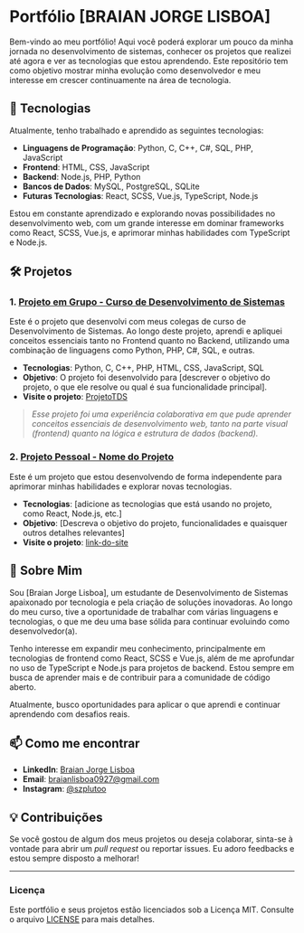 # Portfólio [BRAIAN JORGE LISBOA]

Bem-vindo ao meu portfólio! Aqui você poderá explorar um pouco da minha jornada no desenvolvimento de sistemas, conhecer os projetos que realizei até agora e ver as tecnologias que estou aprendendo. Este repositório tem como objetivo mostrar minha evolução como desenvolvedor e meu interesse em crescer continuamente na área de tecnologia.

## 🚀 Tecnologias

Atualmente, tenho trabalhado e aprendido as seguintes tecnologias:

- **Linguagens de Programação**: Python, C, C++, C#, SQL, PHP, JavaScript
- **Frontend**: HTML, CSS, JavaScript
- **Backend**: Node.js, PHP, Python
- **Bancos de Dados**: MySQL, PostgreSQL, SQLite
- **Futuras Tecnologias**: React, SCSS, Vue.js, TypeScript, Node.js

Estou em constante aprendizado e explorando novas possibilidades no desenvolvimento web, com um grande interesse em dominar frameworks como React, SCSS, Vue.js, e aprimorar minhas habilidades com TypeScript e Node.js.

## 🛠️ Projetos

### 1. **[Projeto em Grupo - Curso de Desenvolvimento de Sistemas](https://github.com/pluwyoo/ProjetoTDS.git)**

Este é o projeto que desenvolvi com meus colegas de curso de Desenvolvimento de Sistemas. Ao longo deste projeto, aprendi e apliquei conceitos essenciais tanto no Frontend quanto no Backend, utilizando uma combinação de linguagens como Python, PHP, C#, SQL, e outras.

- **Tecnologias**: Python, C, C++, PHP, HTML, CSS, JavaScript, SQL
- **Objetivo**: O projeto foi desenvolvido para [descrever o objetivo do projeto, o que ele resolve ou qual é sua funcionalidade principal].
- **Visite o projeto**: [ProjetoTDS](https://github.com/pluwyoo/ProjetoTDS.git)

> *Esse projeto foi uma experiência colaborativa em que pude aprender conceitos essenciais de desenvolvimento web, tanto na parte visual (frontend) quanto na lógica e estrutura de dados (backend).*

### 2. **[Projeto Pessoal - Nome do Projeto](link-do-projeto)**

Este é um projeto que estou desenvolvendo de forma independente para aprimorar minhas habilidades e explorar novas tecnologias.

- **Tecnologias**: [adicione as tecnologias que está usando no projeto, como React, Node.js, etc.]
- **Objetivo**: [Descreva o objetivo do projeto, funcionalidades e quaisquer outros detalhes relevantes]
- **Visite o projeto**: [link-do-site](link-do-site)

## 💼 Sobre Mim

Sou [Braian Jorge Lisboa], um estudante de Desenvolvimento de Sistemas apaixonado por tecnologia e pela criação de soluções inovadoras. Ao longo do meu curso, tive a oportunidade de trabalhar com várias linguagens e tecnologias, o que me deu uma base sólida para continuar evoluindo como desenvolvedor(a).

Tenho interesse em expandir meu conhecimento, principalmente em tecnologias de frontend como React, SCSS e Vue.js, além de me aprofundar no uso de TypeScript e Node.js para projetos de backend. Estou sempre em busca de aprender mais e de contribuir para a comunidade de código aberto.

Atualmente, busco oportunidades para aplicar o que aprendi e continuar aprendendo com desafios reais.

## 📫 Como me encontrar

- **LinkedIn**: [Braian Jorge Lisboa](https://www.linkedin.com/in/braian-jorge-lisboa-373997290/)
- **Email**: [braianlisboa0927@gmail.com](email.to:braianlisboa0927@gmail.com)
- **Instagram**: [@szplutoo](https://www.instagram.com/szplutoo/)

## 💡 Contribuições

Se você gostou de algum dos meus projetos ou deseja colaborar, sinta-se à vontade para abrir um *pull request* ou reportar issues. Eu adoro feedbacks e estou sempre disposto a melhorar!

---

### Licença

Este portfólio e seus projetos estão licenciados sob a Licença MIT. Consulte o arquivo [LICENSE](./LICENSE) para mais detalhes.
